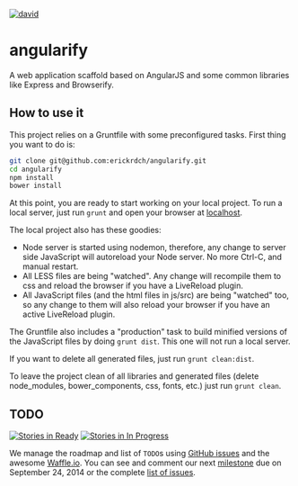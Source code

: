 [![david][david-badge]][david-link]

angularify
==========

A web application scaffold based on AngularJS and some common libraries like Express and Browserify.

How to use it
-------------

This project relies on a Gruntfile with some preconfigured tasks. First thing you want to do is:

```sh
git clone git@github.com:erickrdch/angularify.git
cd angularify
npm install
bower install
```

At this point, you are ready to start working on your local project. To run a local server, just run `grunt` and open your browser at [localhost][localhost].

The local project also has these goodies:

- Node server is started using nodemon, therefore, any change to server side JavaScript will autoreload your Node server. No more Ctrl-C, and manual restart.
- All LESS files are being "watched". Any change will recompile them to css and reload the browser if you have a LiveReload plugin.
- All JavaScript files (and the html files in js/src) are being "watched" too, so any change to them will also reload your browser if you have an active LiveReload plugin.

The Gruntfile also includes a "production" task to build minified versions of the JavaScript files by doing `grunt dist`. This one will not run a local server.

If you want to delete all generated files, just run `grunt clean:dist`.

To leave the project clean of all libraries and generated files (delete node_modules, bower_components, css, fonts, etc.) just run `grunt clean`.


TODO
----
[![Stories in Ready][ready-badge]][waffle]
[![Stories in In Progress][in-progress-badge]][waffle]

We manage the roadmap and list of `TODO`s using [GitHub issues][github-issues] and the awesome [Waffle.io][waffle.io]. You can see and comment our next [milestone][milestone] due on September 24, 2014 or the complete [list of issues][waffle].


<!-- Links below this line please -->

[localhost]: http://localhost:3000
[github-issues]: https://github.com/erickrdch/angularify/issues
[waffle.io]: https://waffle.io
[waffle]: https://waffle.io/erickrdch/angularify
[milestone]: https://waffle.io/erickrdch/angularify?milestone=v1.1.0

[ready-badge]: https://badge.waffle.io/erickrdch/angularify.svg?label=ready&title=Ready
[in-progress-badge]: https://badge.waffle.io/erickrdch/angularify.svg?label=in%20progress&title=In%20Progress

[david-badge]: https://david-dm.org/erickrdch/angularify.svg
[david-link]: https://david-dm.org/erickrdch/angularify
